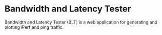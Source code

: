 Bandwidth and Latency Tester
============================

Bandwidth and Latency Tester (BLT) is a web application for generating and
plotting iPerf and ping traffic.
